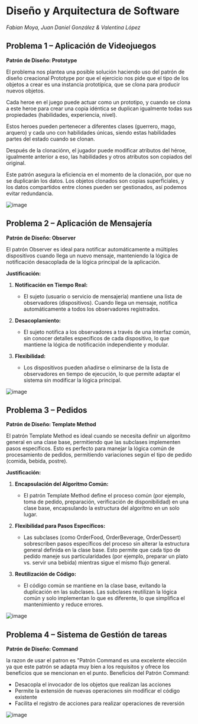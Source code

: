 # **Diseño y Arquitectura de Software**

*Fabian Moya, Juan Daniel González & Valentina López*

## **Problema 1 – Aplicación de Videojuegos**

**Patrón de Diseño: Prototype**

El problema nos plantea una posible solución haciendo uso del patrón de diseño creacional Prototype por que el ejercicio nos pide que el tipo de los objetos a crear es una instancia prototípica, que se clona para producir nuevos objetos.

Cada heroe en el juego puede actuar como un prototipo, y cuando se clona a este heroe para crear una copia idéntica se duplican igualmente todas sus propiedades (habilidades, experiencia, nivel).

Estos heroes pueden pertenecer a diferentes clases (guerrero, mago, arquero) y cada uno con habilidades únicas, siendo estas habilidades partes del estado cuando se clonan.

Después de la clonaciónn, el jugador puede modificar atributos del héroe, igualmente anterior a eso, las habilidades y otros atributos son copiados del original.

Este patrón asegura la eficiencia en el momento de la clonación, por que no se duplicarán los datos. Los objetos clonados son copias superficiales, y los datos compartidos entre clones pueden ser gestionados, así podemos evitar redundancia.

![image](https://github.com/user-attachments/assets/b858fe49-ecff-4520-b73a-efe283422523)


## **Problema 2 – Aplicación de Mensajería**

**Patrón de Diseño: Observer**

El patrón Observer es ideal para notificar automáticamente a múltiples dispositivos cuando llega un nuevo mensaje, manteniendo la lógica de notificación desacoplada de la lógica principal de la aplicación.

**Justificación:**

1. **Notificación en Tiempo Real:**
   - El sujeto (usuario o servicio de mensajería) mantiene una lista de observadores (dispositivos). Cuando llega un mensaje, notifica automáticamente a todos los observadores registrados.

2. **Desacoplamiento:**
   - El sujeto notifica a los observadores a través de una interfaz común, sin conocer detalles específicos de cada dispositivo, lo que mantiene la lógica de notificación independiente y modular.

3. **Flexibilidad:**
   - Los dispositivos pueden añadirse o eliminarse de la lista de observadores en tiempo de ejecución, lo que permite adaptar el sistema sin modificar la lógica principal.


![image](https://github.com/user-attachments/assets/a3ef148b-e5a4-4422-b50f-b97b6c1fe97c)



## **Problema 3 – Pedidos**

**Patrón de Diseño: Template Method**

El patrón Template Method es ideal cuando se necesita definir un algoritmo general en una clase base, permitiendo que las subclases implementen pasos específicos. Esto es perfecto para manejar la lógica común de procesamiento de pedidos, permitiendo variaciones según el tipo de pedido (comida, bebida, postre).

**Justificación:**

1. **Encapsulación del Algoritmo Común:**
   - El patrón Template Method define el proceso común (por ejemplo, toma de pedido, preparación, verificación de disponibilidad) en una clase base, encapsulando la estructura del algoritmo en un solo lugar.

2. **Flexibilidad para Pasos Específicos:**
   - Las subclases (como OrderFood, OrderBeverage, OrderDessert) sobrescriben pasos específicos del proceso sin alterar la estructura general definida en la clase base. Esto permite que cada tipo de pedido maneje sus particularidades (por ejemplo, preparar un plato vs. servir una bebida) mientras sigue el mismo flujo general.

3. **Reutilización de Código:**
   - El código común se mantiene en la clase base, evitando la duplicación en las subclases. Las subclases reutilizan la lógica común y solo implementan lo que es diferente, lo que simplifica el mantenimiento y reduce errores.


![image](https://github.com/user-attachments/assets/50872cbc-cc2a-40cb-bd88-120324bdf89e)


 ## **Problema 4 – Sistema de Gestión de tareas**
 
 **Patrón de Diseño: Command**

 la razon de usar el patron es "Patrón Command es una excelente elección ya que este patrón se adapta muy bien a los requisitos y ofrece los beneficios que se mencionan en el punto. 
Beneficios del Patrón Command:
- Desacopla el invocador de los objetos que realizan las acciones
- Permite la extensión de nuevas operaciones sin modificar el código existente
- Facilita el registro de acciones para realizar operaciones de reversión


![image](https://github.com/user-attachments/assets/b83de9c2-0c30-4932-bb9d-12946feabc0b)




